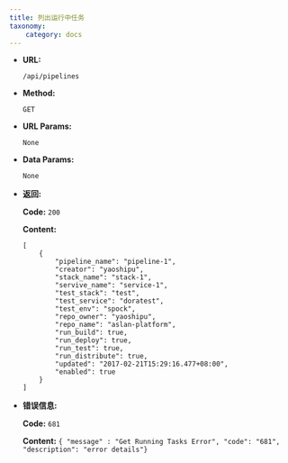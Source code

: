```yaml
---
title: 列出运行中任务
taxonomy:
    category: docs
---
```


* **URL:**

    `/api/pipelines`

* **Method:**

    `GET`

* **URL Params:**

	`None`

* **Data Params:**

    `None`

* **返回:**

	**Code:** `200`

	**Content:** 
	
	```
    [
        {
            "pipeline_name": "pipeline-1",
            "creator": "yaoshipu",
            "stack_name": "stack-1",
            "servive_name": "service-1",
            "test_stack": "test",
            "test_service": "doratest",
            "test_env": "spock",
            "repo_owner": "yaoshipu",
            "repo_name": "aslan-platform",
            "run_build": true,
            "run_deploy": true,
            "run_test": true,
            "run_distribute": true,
            "updated": "2017-02-21T15:29:16.477+08:00",
            "enabled": true
        }
    ]
	```	

* **错误信息:**

	**Code:** `681`
  	
  	**Content:** `{ "message" : "Get Running Tasks Error", "code": "681", "description": "error details"}`